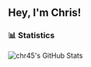 ## Hey, I'm Chris!

### 📊 Statistics
![chr45's GitHub Stats](https://github-readme-stats.vercel.app/api?username=chr45&theme=light&layout=compact&show_icons=true&count_private=true&line_height=24)
